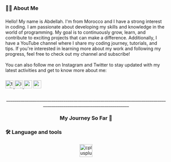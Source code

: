 <h3 align="left">👩‍💻  About Me</h3>

###

<p align="left">Hello! My name is Abdellah. I'm from Morocco and I have a strong interest in coding. I am passionate about developing my skills and knowledge in the world of programming. My goal is to continuously grow, learn, and contribute to exciting projects that can make a difference. Additionally, I have a YouTube channel where I share my coding journey, tutorials, and tips. If you're interested in learning more about my work and following my progress, feel free to check out my channel and subscribe!<br><br>You can also follow me on Instagram and Twitter to stay updated with my latest activities and get to know more about me:</p>

###

<div align="left">
  <a href="https://x.com/abdou_dmt" target="_blank">
    <img src="https://img.shields.io/static/v1?message=Twitter&logo=twitter&label=&color=1DA1F2&logoColor=white&labelColor=&style=for-the-badge" height="25" alt="twitter logo"  />
  </a>
  <a href="https://www.instagram.com/abdellah_437/" target="_blank">
    <img src="https://img.shields.io/static/v1?message=Instagram&logo=instagram&label=&color=E4405F&logoColor=white&labelColor=&style=for-the-badge" height="25" alt="instagram logo"  />
  </a>
  <img src="https://img.shields.io/static/v1?message=Gmail&logo=gmail&label=&color=D14836&logoColor=white&labelColor=&style=for-the-badge" height="25" alt="gmail logo"  />
  <a href="https://www.youtube.com/@codeAbdellah2004" target="_blank">
    <img src="https://img.shields.io/static/v1?message=Youtube&logo=youtube&label=&color=FF0000&logoColor=white&labelColor=&style=for-the-badge" height="25" alt="youtube logo"  />
  </a>
</div>

###

<p align="center">________________________________________________________________________________________________________________________</p>

###

<h3 align="center">My Journey So Far 🌟</h3>

###

<p align="left"></p>

###

<h3 align="left">🛠 Language and tools</h3>

###

<div align="center">
  <img src="https://cdn.jsdelivr.net/gh/devicons/devicon/icons/cplusplus/cplusplus-original.svg" height="40" alt="cplusplus logo"  />
</div>

###

<p align="left"></p>

###
